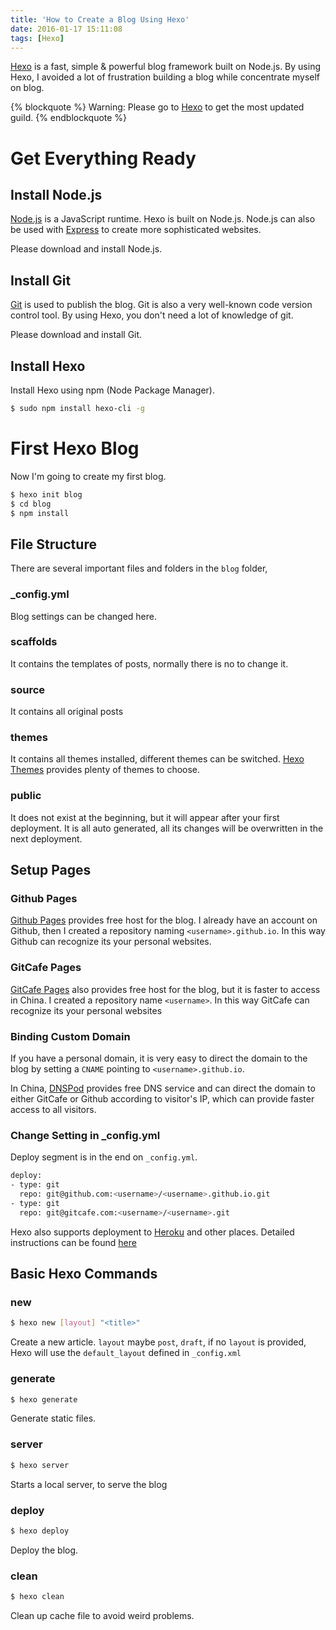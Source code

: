 ```yaml
---
title: 'How to Create a Blog Using Hexo'
date: 2016-01-17 15:11:08
tags: [Hexo]
---
```

[Hexo](https://hexo.io "Hexo") is a fast, simple & powerful blog framework built on Node.js. By using Hexo, I avoided a lot of frustration building a blog while concentrate myself on blog.

<!-- more -->
{% blockquote %}
Warning: Please go to [Hexo](https://hexo.io "Hexo") to get the most updated guild.
{% endblockquote %}
# Get Everything Ready
## Install Node.js
[Node.js](https://nodejs.org "Node.js") is a JavaScript runtime. Hexo is built on Node.js. Node.js can also be used with [Express](http://expressjs.com "Express.js") to create more sophisticated websites.

Please download and install Node.js.

## Install Git
[Git](http://git-scm.com/download/ "Git") is used to publish the blog. Git is also a very well-known code version control tool. By using Hexo, you don't need a lot of knowledge of git.

Please download and install Git.

## Install Hexo


Install Hexo using npm (Node Package Manager).

```bash
$ sudo npm install hexo-cli -g
```

# First Hexo Blog

Now I'm going to create my first blog.

```bash
$ hexo init blog
$ cd blog
$ npm install
```

## File Structure
There are several important files and folders in the `blog` folder,

### \_config.yml
Blog settings can be changed here.

### scaffolds
It contains the templates of posts, normally there is no to change it.

### source
It contains all original posts

### themes
It contains all themes installed, different themes can be switched. [Hexo Themes](https://hexo.io/themes/) provides plenty of themes to choose.

### public
It does not exist at the beginning, but it will appear after your first deployment. It is all auto generated, all its changes will be overwritten in the next deployment.

## Setup Pages
### Github Pages
[Github Pages](https://pages.github.com) provides free host for the blog. I already have an account on Github, then I created a repository naming `<username>.github.io`. In this way Github can recognize its your personal websites.

### GitCafe Pages
[GitCafe Pages](https://gitcafe.com/GitCafe/Help/wiki/Pages-相关帮助) also provides free host for the blog, but it is faster to access in China. I created a repository name `<username>`. In this way GitCafe can recognize its your personal websites

### Binding Custom Domain
If you have a personal domain, it is very easy to direct the domain to the blog by setting a `CNAME` pointing to `<username>.github.io`.

In China, [DNSPod](https://www.dnspod.cn) provides free DNS service and can direct the domain to either GitCafe or Github according to visitor's IP, which can provide faster access to all visitors.

### Change Setting in \_config.yml
Deploy segment is in the end on `_config.yml`.

```bash
deploy:
- type: git
  repo: git@github.com:<username>/<username>.github.io.git
- type: git
  repo: git@gitcafe.com:<username>/<username>.git
```

Hexo also supports deployment to [Heroku](https://heroku.com) and other places. Detailed instructions can be found [here](https://hexo.io/docs/deployment.html)

## Basic Hexo Commands
### new

```bash
$ hexo new [layout] "<title>"
```

Create a new article. `layout` maybe `post`, `draft`, if no `layout` is provided, Hexo will use the `default_layout` defined in `_config.xml`

### generate
```bash
$ hexo generate
```

Generate static files.

### server
```bash
$ hexo server
```

Starts a local server, to serve the blog

### deploy
```bash
$ hexo deploy
```

Deploy the blog.

### clean
```bash
$ hexo clean
```

Clean up cache file to avoid weird problems.
